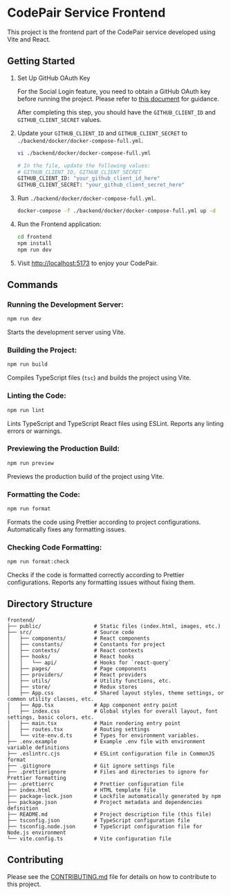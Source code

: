 # CodePair Service Frontend

This project is the frontend part of the CodePair service developed using Vite and React.

## Getting Started

1. Set Up GitHub OAuth Key

    For the Social Login feature, you need to obtain a GitHub OAuth key before running the project. Please refer to [this document](../docs/1_Set_Up_GitHub_OAuth_Key.md) for guidance.

    After completing this step, you should have the `GITHUB_CLIENT_ID` and `GITHUB_CLIENT_SECRET` values.

2. Update your `GITHUB_CLIENT_ID` and `GITHUB_CLIENT_SECRET` to `./backend/docker/docker-compose-full.yml`.

    ```bash
    vi ./backend/docker/docker-compose-full.yml

    # In the file, update the following values:
    # GITHUB_CLIENT_ID, GITHUB_CLIENT_SECRET
    GITHUB_CLIENT_ID: "your_github_client_id_here"
    GITHUB_CLIENT_SECRET: "your_github_client_secret_here"
    ```

3. Run `./backend/docker/docker-compose-full.yml`.

    ```bash
    docker-compose -f ./backend/docker/docker-compose-full.yml up -d
    ```

4. Run the Frontend application:

    ```bash
    cd frontend
    npm install
    npm run dev
    ```

5. Visit [http://localhost:5173](http://localhost:5173) to enjoy your CodePair.

## Commands

### Running the Development Server:

```bash
npm run dev
```

Starts the development server using Vite.

### Building the Project:

```bash
npm run build
```

Compiles TypeScript files (`tsc`) and builds the project using Vite.

### Linting the Code:

```bash
npm run lint
```

Lints TypeScript and TypeScript React files using ESLint. Reports any linting errors or warnings.

### Previewing the Production Build:

```bash
npm run preview
```

Previews the production build of the project using Vite.

### Formatting the Code:

```bash
npm run format
```

Formats the code using Prettier according to project configurations. Automatically fixes any formatting issues.

### Checking Code Formatting:

```bash
npm run format:check
```

Checks if the code is formatted correctly according to Prettier configurations. Reports any formatting issues without fixing them.

## Directory Structure

```
frontend/
├── public/                 # Static files (index.html, images, etc.)
├── src/                    # Source code
│   ├── components/         # React components
│   ├── constants/          # Constants for project
│   ├── contexts/           # React contexts
│   ├── hooks/              # React hooks
│   │   └── api/            # Hooks for `react-query`
│   ├── pages/              # Page components
│   ├── providers/          # React providers
│   ├── utils/              # Utility functions, etc.
│   ├── store/              # Redux stores
│   ├── App.css             # Shared layout styles, theme settings, or common utility classes, etc.
│   ├── App.tsx             # App component entry point
│   ├── index.css           # Global styles for overall layout, font settings, basic colors, etc.
│   ├── main.tsx            # Main rendering entry point
│   ├── routes.tsx          # Routing settings
│   └── vite-env.d.ts       # Types for environment variables.
├── .env.example            # Example .env file with environment variable definitions
├── .eslintrc.cjs           # ESLint configuration file in CommonJS format
├── .gitignore              # Git ignore settings file
├── .prettierignore         # Files and directories to ignore for Prettier formatting
├── .prettierrc             # Prettier configuration file
├── index.html              # HTML template file
├── package-lock.json       # Lockfile automatically generated by npm
├── package.json            # Project metadata and dependencies definition
├── README.md               # Project description file (this file)
├── tsconfig.json           # TypeScript configuration file
├── tsconfig.node.json      # TypeScript configuration file for Node.js environment
└── vite.config.ts          # Vite configuration file
```

## Contributing

Please see the [CONTRIBUTING.md](../CONTRIBUTING.md) file for details on how to contribute to this project.
